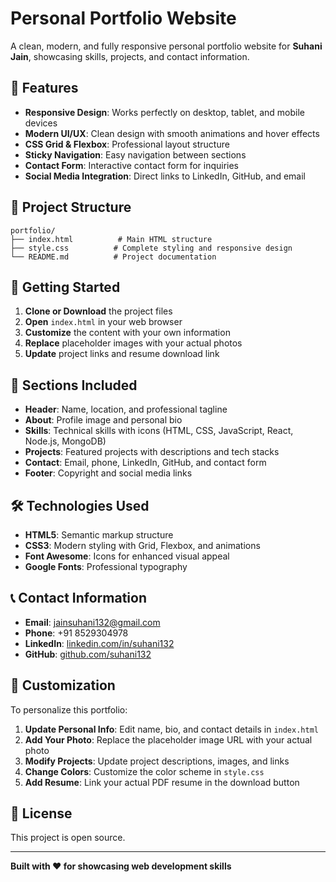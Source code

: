 # Personal Portfolio Website

A clean, modern, and fully responsive personal portfolio website for **Suhani Jain**, showcasing skills, projects, and contact information.

## 🌟 Features

- **Responsive Design**: Works perfectly on desktop, tablet, and mobile devices
- **Modern UI/UX**: Clean design with smooth animations and hover effects
- **CSS Grid & Flexbox**: Professional layout structure
- **Sticky Navigation**: Easy navigation between sections
- **Contact Form**: Interactive contact form for inquiries
- **Social Media Integration**: Direct links to LinkedIn, GitHub, and email

## 📁 Project Structure

```
portfolio/
├── index.html          # Main HTML structure
├── style.css          # Complete styling and responsive design
└── README.md          # Project documentation
```

## 🚀 Getting Started

1. **Clone or Download** the project files
2. **Open** `index.html` in your web browser
3. **Customize** the content with your own information
4. **Replace** placeholder images with your actual photos
5. **Update** project links and resume download link

## 📱 Sections Included

- **Header**: Name, location, and professional tagline
- **About**: Profile image and personal bio
- **Skills**: Technical skills with icons (HTML, CSS, JavaScript, React, Node.js, MongoDB)
- **Projects**: Featured projects with descriptions and tech stacks
- **Contact**: Email, phone, LinkedIn, GitHub, and contact form
- **Footer**: Copyright and social media links

## 🛠️ Technologies Used

- **HTML5**: Semantic markup structure
- **CSS3**: Modern styling with Grid, Flexbox, and animations
- **Font Awesome**: Icons for enhanced visual appeal
- **Google Fonts**: Professional typography

## 📞 Contact Information

- **Email**: jainsuhani132@gmail.com
- **Phone**: +91 8529304978
- **LinkedIn**: [linkedin.com/in/suhani132](https://www.linkedin.com/in/suhani132/)
- **GitHub**: [github.com/suhani132](https://github.com/suhani132)

## 📝 Customization

To personalize this portfolio:

1. **Update Personal Info**: Edit name, bio, and contact details in `index.html`
2. **Add Your Photo**: Replace the placeholder image URL with your actual photo
3. **Modify Projects**: Update project descriptions, images, and links
4. **Change Colors**: Customize the color scheme in `style.css`
5. **Add Resume**: Link your actual PDF resume in the download button

## 📄 License

This project is open source.

---

**Built with ❤️ for showcasing web development skills**
